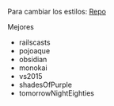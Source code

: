 Para cambiar los estilos:
[Repo](https://github.com/react-syntax-highlighter/react-syntax-highlighter/blob/master/AVAILABLE_STYLES_HLJS.MD)



Mejores 
- railscasts
- pojoaque
- obsidian
- monokai
- vs2015
- shadesOfPurple
- tomorrowNightEighties
